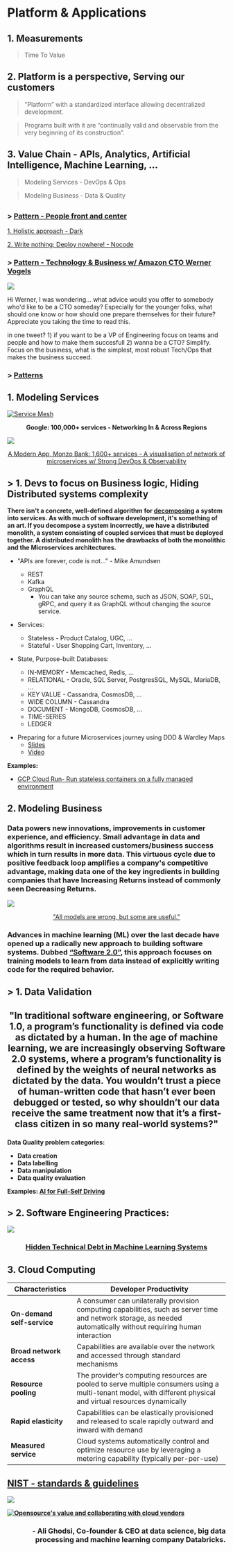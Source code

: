 # Platform & Applications

## 1. Measurements
> Time To Value
## 2. Platform is a perspective, Serving our customers
> "Platform” with a standardized interface allowing decentralized development.

> Programs built with it are “continually valid and observable from the very beginning of its construction”.
## 3. Value Chain - **APIs, Analytics, Artificial Intelligence, Machine Learning, ...** 
> Modeling Services - DevOps & Ops

> Modeling Business - Data & Quality
##
### > [Pattern - People front and center](https://twitter.com/conways_law/status/1238539198203822081)
[1. Holistic approach - Dark](https://medium.com/darklang/the-design-of-dark-59f5d38e52d2)

[2. Write nothing; Deploy nowhere! - Nocode](https://twitter.com/kelseyhightower/status/961026365146320896)

### > [Pattern - Technology & Business w/ Amazon CTO Werner Vogels](https://queue.acm.org/detail.cfm?id=1142065)
![](https://github.com/ankumar/Architecture/blob/master/images/Werner.png)

Hi Werner, I was wondering... what advice would you offer to somebody who'd like to be a CTO someday? Especially for the younger folks, what should one know or how should one prepare themselves for their future? Appreciate you taking the time to read this.

in one tweet? 1) if you want to be a VP of Engineering focus on teams and people and how to make them succesfull 2) wanna be a CTO? Simplify.  Focus on the business, what is the simplest, most robust Tech/Ops that makes the business succeed.

### > [Patterns](https://github.com/ankumar/Architecture/blob/master/Patterns/Stuff.md)

## 1. Modeling Services
[![Service Mesh](https://github.com/ankumar/Architecture/blob/master/images/Istio2.png)](https://www.youtube.com/watch?v=do-PrVi0ifk "Eric Brewer, VP Infrastructure & Google Fellow")<p align="center">
 <b>Google: 100,000+ services - Networking In & Across Regions </b></p>
 
![](https://images.ctfassets.net/ro61k101ee59/2bmS9TVlJc5einK9YLBY3V/992367961e649dd0343a3486616601fd/Image-1.png?w=1348&q=90)
<p align="center"> <a href="https://monzo.com/blog/we-built-network-isolation-for-1-500-services">A Modern App, Monzo Bank: 1,600+ services - A visualisation of network of microservices w/ Strong DevOps & Observability</a> </p>
 
## > 1. Devs to focus on Business logic, Hiding Distributed systems complexity
**There isn't a concrete, well-defined algorithm for [decomposing](https://blog.acolyer.org/2016/09/05/on-the-criteria-to-be-used-in-decomposing-systems-into-modules/) a system into services. As with much of software development, it's something of an art. If you decompose a system incorrectly, we have a distributed monolith, a system consisting of coupled services that must be deployed together. A distributed monolith has the drawbacks of both the monolithic and the Microservices architectures.** <br/>
- "APIs are forever, code is not..." - Mike Amundsen
    * REST
    * Kafka
    * GraphQL
      * You can take any source schema, such as JSON, SOAP, SQL, gRPC, and query it as GraphQL without changing the source service.
    
- Services: 
    * Stateless - Product Catalog, UGC, ...
    * Stateful - User Shopping Cart, Inventory, ...
- State, Purpose-built Databases:
    * IN-MEMORY - Memcached, Redis, ...
    * RELATIONAL - Oracle, SQL Server, PostgresSQL, MySQL, MariaDB, ...
    * KEY VALUE - Cassandra, CosmosDB, ...
    * WIDE COLUMN - Cassandra
    * DOCUMENT - MongoDB, CosmosDB, ...
    * TIME-SERIES
    * LEDGER
* Preparing for a future Microservices journey using DDD & Wardley Maps
  - [Slides](https://www.slideshare.net/SusanneKaiser3/preparing-for-a-future-microservices-journey-using-ddd-wardley-maps)
  - [Video](https://www.youtube.com/watch?v=1cnLMuBABo0)

**Examples:**
* [GCP Cloud Run- Run stateless containers on a fully managed environment](https://cloud.google.com/run/)

## 2. Modeling Business 
### Data powers new innovations, improvements in customer experience, and efficiency. Small advantage in data and algorithms result in increased customers/business success which in turn results in more data. This virtuous cycle due to positive feedback loop amplifies a company's competitive advantage, making data one of the key ingredients in building companies that have Increasing Returns instead of commonly seen Decreasing Returns.

![](https://miro.medium.com/max/1372/1*zOp70MCQ-uhaS7lUVAhATA.png)
<p align="center"> <a href="https://www.itsonlyamodel.com/">"All models are wrong, but some are useful."</a> </p>

### Advances in machine learning (ML) over the last decade have opened up a radically new approach to building software systems. Dubbed [“Software 2.0”](https://medium.com/@karpathy/software-2-0-a64152b37c35), this approach focuses on training models to learn from data instead of explicitly writing code for the required behavior. 
## > 1. Data Validation 
## <p align="center"> <b> "In traditional software engineering, or Software 1.0, a program’s functionality is defined via code as dictated by a human. In the age of machine learning, we are increasingly observing Software 2.0 systems, where a program’s functionality is defined by the weights of neural networks as dictated by the data. You wouldn’t trust a piece of human-written code that hasn’t ever been debugged or tested, so why shouldn’t our data receive the same treatment now that it’s a first-class citizen in so many real-world systems?"
Data Quality problem categories:
- Data creation
- Data labelling
- Data manipulation
- Data quality evaluation 

**Examples:**
[AI for Full-Self Driving](https://www.youtube.com/watch?v=hx7BXih7zx8)

## > 2. Software Engineering Practices:
![](https://github.com/ankumar/Architecture/blob/master/images/Hidden%20Technical%20Debt%20in%20ML%20Systems.png)
### <p align="center"> [Hidden Technical Debt in Machine Learning Systems](https://papers.nips.cc/paper/5656-hidden-technical-debt-in-machine-learning-systems.pdf) </p>

## 3. Cloud Computing
| **Characteristics** | **Developer Productivity** |
|------------------------| ---------------------------------------------------------------------------------------------|
| **On-demand self-service** | A consumer can unilaterally provision computing capabilities, such as server time and network storage, as needed automatically without requiring human interaction |
|**Broad network access**|Capabilities are available over the network and accessed through standard mechanisms|
|**Resource pooling**|The provider’s computing resources are pooled to serve multiple consumers using a multi-tenant model, with different physical and virtual resources dynamically|
|**Rapid elasticity**|Capabilities can be elastically provisioned and released to scale rapidly outward and inward with demand|
|**Measured service**|Cloud systems automatically control and optimize resource use by leveraging a metering capability (typically per-per-use)|
## [NIST - standards & guidelines](https://nvlpubs.nist.gov/nistpubs/Legacy/SP/nistspecialpublication800-145.pdf)
![](https://github.com/ankumar/Architecture/blob/master/images/CNCF.png)<p align="center"> </p>
[![Opensource's value and collaborating with cloud vendors](https://github.com/ankumar/Architecture/blob/master/images/databricks-opensource.png)](https://dbricks.co/ex200221a, "")
### <p align="right"><b>- Ali Ghodsi, Co-founder & CEO at data science, big data processing and machine learning company Databricks.</b></p>
